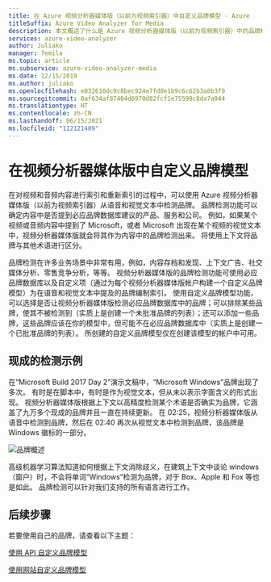 ```yaml
---
title: 在 Azure 视频分析器媒体版（以前为视频索引器）中自定义品牌模型 - Azure
titleSuffix: Azure Video Analyzer for Media
description: 本文概述了什么是 Azure 视频分析器媒体版（以前为视频索引器）中的品牌模型，以及如何自定义它。
services: azure-video-analyzer
author: Juliako
manager: femila
ms.topic: article
ms.subservice: azure-video-analyzer-media
ms.date: 12/15/2019
ms.author: juliako
ms.openlocfilehash: e032610dc9c8bec924e7fd8e1b9c6c62b3a8b3f9
ms.sourcegitcommit: 0af634af87404d6970d82fcf1e75598c8da7a044
ms.translationtype: HT
ms.contentlocale: zh-CN
ms.lasthandoff: 06/15/2021
ms.locfileid: "112121409"
---
```

# <a name="customize-a-brands-model-in-video-analyzer-for-media"></a>在视频分析器媒体版中自定义品牌模型

在对视频和音频内容进行索引和重新索引的过程中，可以使用 Azure 视频分析器媒体版（以前为视频索引器）从语音和视觉文本中检测品牌。 品牌检测功能可以确定内容中是否提到必应品牌数据库建议的产品、服务和公司。 例如，如果某个视频或音频内容中提到了 Microsoft，或者 Microsoft 出现在某个视频的视觉文本中，视频分析器媒体版就会将其作为内容中的品牌检测出来。 将使用上下文将品牌与其他术语进行区分。

品牌检测在许多业务场景中非常有用，例如，内容存档和发现、上下文广告、社交媒体分析、零售竞争分析，等等。 视频分析器媒体版的品牌检测功能可使用必应品牌数据库以及自定义项（通过为每个视频分析器媒体版帐户构建一个自定义品牌模型）为在语音和视觉文本中提及的品牌编制索引。 使用自定义品牌模型功能，可以选择是否让视频分析器媒体版检测必应品牌数据库中的品牌；可以排除某些品牌，使其不被检测到（实质上是创建一个未批准品牌的列表）；还可以添加一些品牌，这些品牌应该在你的模型中，但可能不在必应品牌数据库中（实质上是创建一个已批准品牌的列表）。 所创建的自定义品牌模型仅在创建该模型的帐户中可用。

## <a name="out-of-the-box-detection-example"></a>现成的检测示例

在“Microsoft Build 2017 Day 2”演示文稿中，“Microsoft Windows”品牌出现了多次。 有时是在脚本中，有时是作为视觉文本，但从未以表示字面含义的形式出现。 视频分析器媒体版根据上下文以高精度检测某个术语是否确实为品牌，它涵盖了九万多个现成的品牌并且一直在持续更新。 在 02:25，视频分析器媒体版从语音中检测到品牌，然后在 02:40 再次从视觉文本中检测到品牌，该品牌是 Windows 徽标的一部分。

![品牌概述](./media/content-model-customization/brands-overview.png)

高级机器学习算法知道如何根据上下文消除歧义，在建筑上下文中谈论 windows（窗户）时，不会将单词“Windows”检测为品牌，对于 Box、Apple 和 Fox 等也是如此。 品牌检测可以针对我们支持的所有语言进行工作。  

## <a name="next-steps"></a>后续步骤

若要使用自己的品牌，请查看以下主题：

[使用 API 自定义品牌模型](customize-brands-model-with-api.md)

[使用网站自定义品牌模型](customize-brands-model-with-website.md)
